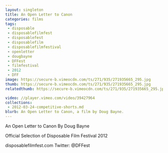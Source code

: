```yaml
---
layout: singleton
title: An Open Letter to Canon
categories: films
tags:
 - disposable
 - disposablefilmfest
 - disposablefest
 - disposablefilm
 - disposablefilmfestival
 - openletter
 - dougbayne
 - DFFest
 - filmfestival
 - 2012
 - DFF
image: https://secure-b.vimeocdn.com/ts/271/935/271935665_295.jpg
thumb: https://secure-b.vimeocdn.com/ts/271/935/271935665_295.jpg
relatedthumb: https://secure-b.vimeocdn.com/ts/271/935/271935665_295.jpg

video: //player.vimeo.com/video/39427964
collections:
 - 2012-03-24-competitive-shorts.md
blurb: An Open Letter to Canon, a film by Doug Bayne.
---
```


An Open Letter to Canon
By Doug Bayne

Official Selection of Disposable Film Festival 2012

disposablefilmfest.com
Twitter: @DFFest